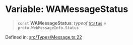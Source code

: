 # Variable: WAMessageStatus

> `const` **WAMessageStatus**: *typeof* [`Status`](../namespaces/proto/namespaces/WebMessageInfo/enumerations/Status.md) = `proto.WebMessageInfo.Status`

Defined in: [src/Types/Message.ts:22](https://github.com/Fokusdotid/Baileys/blob/db1d3e5f41e9eede5877460f9adbb0224021575c/src/Types/Message.ts#L22)
